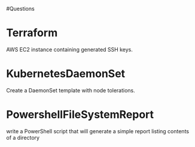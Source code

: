 #Questions
# Terraform
AWS EC2 instance containing generated SSH keys. 
# KubernetesDaemonSet
Create a DaemonSet template with node tolerations.
# PowershellFileSystemReport
write a PowerShell script that will generate a simple report listing contents of a directory
